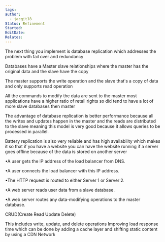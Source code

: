 ```yaml
---
tags: 
author:
  - jacgit18
Status: Refinement
Started: 
EditDate: 
Relates:
---
```

The next thing you implement is database replication which addresses the problem with fail over and redundancy 

Databases have a Master slave relationships where the master has the original data and the slave have the copy 

The master supports the write operation and the slave that's a copy of data and only supports read operation 

All the commands to modify the data are sent to the master most applications have a higher ratio of retail rights so did tend to have a lot of more slave databases then master 

The advantage of database replication is better performance because all the writes and updates happen in the master and the reads are distributed to the slave meaning this model is very good because it allows queries to be processed in parallel. 

Battery replication is also very reliable and has high availability which makes it so that if you have a website you can have the website running if a server goes offline because of the data is stored on another server 

•A user gets the IP address of the load balancer from DNS. 

•A user connects the load balancer with this IP address. 

•The HTTP request is routed to either Server 1 or Server 2. 

•A web server reads user data from a slave database. 

•A web server routes any data-modifying operations to the master database.  

CRUD(Create Read Update Delete) 

This includes write, update, and delete operations Improving load response time which can be done by adding a cache layer and shifting static content by using a CDN Network 






